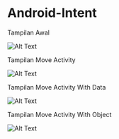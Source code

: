 # Android-Intent
Tampilan Awal

![Alt Text](https://github.com/arifin-ilham/Android-Intent/blob/main/tampilan%20awal.jpeg)

Tampilan Move Activity

![Alt Text](https://github.com/arifin-ilham/Android-Intent/blob/main/tampilan%20mmove%20activity.jpeg)

Tampilan Move Activity With Data

![Alt Text](https://github.com/arifin-ilham/Android-Intent/blob/main/tampilan%20move%20activity%20with%20data.jpeg)

Tampilan Move Activity With Object

![Alt Text](https://github.com/arifin-ilham/Android-Intent/blob/main/tampilan%20move%20with%20object.jpeg)
